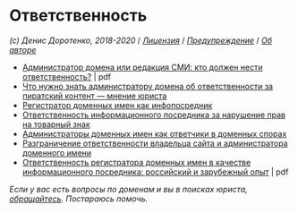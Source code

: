 # Ответственность

_\(c\) Денис Доротенко, 2018-2020_ / [_Лицензия_](https://github.com/xCounsel/kardamon/blob/master/Russian/LICENSE.md) / [_Предупреждение_](https://github.com/xCounsel/kardamon/blob/master/Russian/DISCLAIMER.md) / [_Об авторе_](http://dorotenko.pro/about/)

* [Администратор домена или редакция СМИ: кто должен нести ответственность?](https://www.kachkin.ru/sites/default/files/journal092016.pdf) \| pdf
* [Что нужно знать администратору домена об ответственности за пиратский контент — мнение юриста](https://vc.ru/flood/22496-responsibility-of-administrator)
* [Регистратор доменных имен как инфопосредник](https://www.vegaslex.ru/analytics/publications/domain_name_registrar_as_infopoint/)
* [Ответственность информационного посредника за нарушение прав на товарный знак](https://blog.pravo.ru/blog/33841.html)
* [Администраторы доменных имен как ответчики в доменных спорах](http://www.garant.ru/ia/opinion/author/dorotenko/1275783/)
* [Разграничение ответственности владельца сайта и администратора доменного имени](https://zakon.ru/blog/2023/02/17/razgranichenie_otvetstvennosti_vladelca_sajta_i_administratora_domennogo_imeni)
* [Ответственность регистратора доменных имен в качестве информационного посредника: российский и зарубежный опыт](http://ipcmagazine.ru/jurnal/journal062020.pdf) \| pdf

_Если у вас есть вопросы по доменам и вы в поисках юриста,_ [_обращайтесь_](http://dorotenko.pro/contact/)_. Постараюсь помочь._

